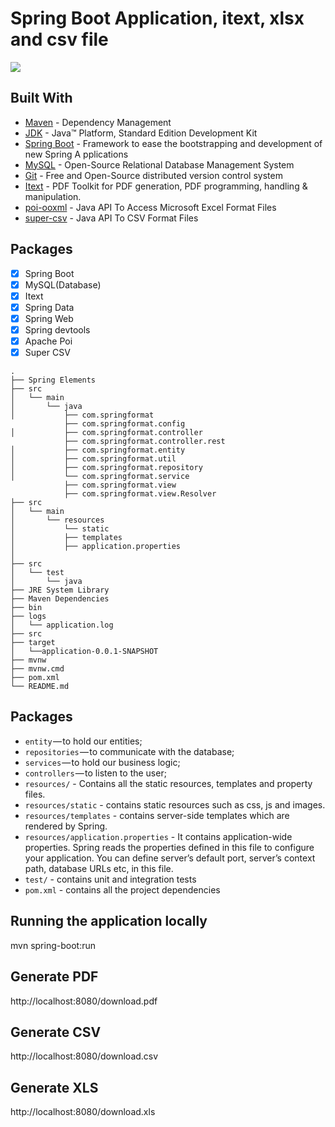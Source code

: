 # Spring Boot Application, itext, xlsx and csv file
 ![](https://i.imgur.com/qgRaRlub.jpg)
 
## Built With
* [Maven](https://maven.apache.org/) - Dependency Management
* [JDK](http://www.oracle.com/technetwork/java/javase/downloads/jdk8-downloads-2133151.html) - Java™ Platform, Standard       Edition Development Kit 
* [Spring Boot](https://spring.io/projects/spring-boot) - Framework to ease the bootstrapping and development of new Spring   A pplications
* [MySQL](https://dev.mysql.com/) - Open-Source Relational Database Management System
* [Git](https://git-scm.com/) - Free and Open-Source distributed version control system  
* [Itext](https://itextpdf.com/en) - PDF Toolkit for PDF generation, PDF programming, handling & manipulation.
* [poi-ooxml](https://poi.apache.org/) - Java API To Access Microsoft Excel Format Files
* [super-csv](http://super-csv.github.io/super-csv/index.html) - Java API To CSV Format Files

## Packages
- [x] Spring Boot
- [x] MySQL(Database)
- [x] Itext
- [x] Spring Data
- [x] Spring Web
- [x] Spring devtools
- [x] Apache Poi
- [X] Super CSV

```
.
├── Spring Elements
├── src
│   └── main
│       └── java
│           ├── com.springformat     
            ├── com.springformat.config
│           ├── com.springformat.controller
            ├── com.springformat.controller.rest
│           ├── com.springformat.entity
│           ├── com.springformat.util
│           ├── com.springformat.repository
│           └── com.springformat.service
            ├── com.springformat.view
            ├── com.springformat.view.Resolver
├── src
│   └── main
│       └── resources
│           └── static              
│           ├── templates            
│           ├── application.properties
│            
├── src
│   └── test
│       └── java
├── JRE System Library
├── Maven Dependencies
├── bin
├── logs
│   └── application.log
├── src
├── target
│   └──application-0.0.1-SNAPSHOT
├── mvnw
├── mvnw.cmd
├── pom.xml
└── README.md
```

## Packages
- `entity` — to hold our entities;
- `repositories` — to communicate with the database;
- `services` — to hold our business logic;
- `controllers` — to listen to the user;
- `resources/` - Contains all the static resources, templates and property files.
- `resources/static` - contains static resources such as css, js and images.
- `resources/templates` - contains server-side templates which are rendered by Spring.
- `resources/application.properties` - It contains application-wide properties. 
  Spring reads the properties defined in this file to configure your application. 
  You can define server’s default port, server’s context path, database URLs etc, in this file.
- `test/` - contains unit and integration tests
- `pom.xml` - contains all the project dependencies
 
## Running the application locally
mvn spring-boot:run
## Generate PDF 
http://localhost:8080/download.pdf
## Generate CSV
http://localhost:8080/download.csv
## Generate XLS
http://localhost:8080/download.xls



